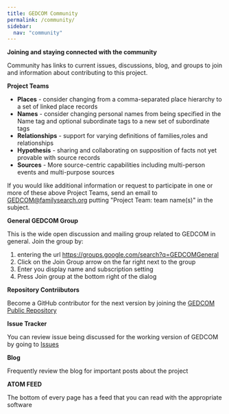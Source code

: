 ```yaml
---
title: GEDCOM Community
permalink: /community/
sidebar:
  nav: "community"
---
```


**Joining and staying connected with the community**

Community has links to current issues, discussions, blog, and groups to join and information about contributing to this project.

**Project Teams**

- **Places** - consider changing from a comma-separated place hierarchy to a set of linked place records
- **Names** - consider changing personal names from being specified in the Name tag and optional subordinate tags to a new set of subordinate tags 
- **Relationships** - support for varying definitions of families,roles and relationships
- **Hypothesis** - sharing and collaborating on supposition of facts not yet provable with source records
- **Sources** - More source-centric capabilities including multi-person events and multi-purpose sources

If you would like additional information or request to participate in one or more of these above Project Teams, send an email to <GEDCOM@familysearch.org> putting "Project Team: team name(s)" in the subject.


**General GEDCOM Group**

This is the wide open discussion and mailing group related to GEDCOM in general.  Join the group by:
1. entering the url
https://groups.google.com/search?q=GEDCOMGeneral
2. Click on the Join Group arrow on the far right next to the group
3. Enter you display name and subscription setting
4. Press Join group at the bottom right of the dialog

**Repository Contriibutors**

Become a GitHub contributor for the next version by joining the [GEDCOM Public Repository](https://github.com/familySearch/GEDCOM)

**Issue Tracker** 

You can review issue being discussed for the working version of GEDCOM by going to [Issues](https://github.com/familySearch/GEDCOM/issues)

**Blog**

Frequently review the blog for important posts about the project

**ATOM FEED**

The bottom of every page has a feed that you can read with the appropriate software